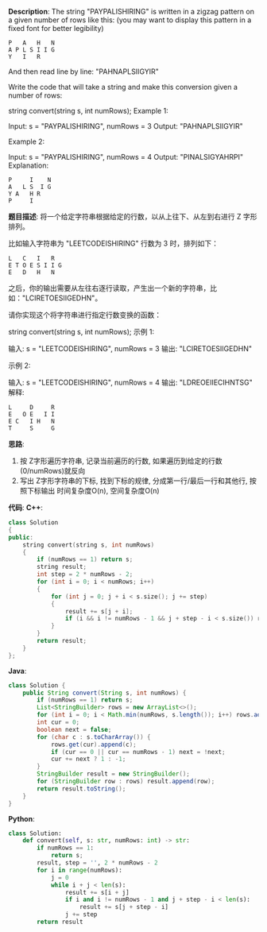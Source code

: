 __Description__:
The string "PAYPALISHIRING" is written in a zigzag pattern on a given number of rows like this: (you may want to display this pattern in a fixed font for better legibility)
```
P   A   H   N
A P L S I I G
Y   I   R
```
And then read line by line: "PAHNAPLSIIGYIR"

Write the code that will take a string and make this conversion given a number of rows:

string convert(string s, int numRows);
Example 1:

Input: s = "PAYPALISHIRING", numRows = 3
Output: "PAHNAPLSIIGYIR"

Example 2:

Input: s = "PAYPALISHIRING", numRows = 4
Output: "PINALSIGYAHRPI"
Explanation:
```
P     I    N
A   L S  I G
Y A   H R
P     I
```

__题目描述__:
将一个给定字符串根据给定的行数，以从上往下、从左到右进行 Z 字形排列。

比如输入字符串为 "LEETCODEISHIRING" 行数为 3 时，排列如下：
```
L   C   I   R
E T O E S I I G
E   D   H   N
```
之后，你的输出需要从左往右逐行读取，产生出一个新的字符串，比如："LCIRETOESIIGEDHN"。

请你实现这个将字符串进行指定行数变换的函数：

string convert(string s, int numRows);
示例 1:

输入: s = "LEETCODEISHIRING", numRows = 3
输出: "LCIRETOESIIGEDHN"

示例 2:

输入: s = "LEETCODEISHIRING", numRows = 4
输出: "LDREOEIIECIHNTSG"
解释:
```
L     D     R
E   O E   I I
E C   I H   N
T     S     G
```

__思路__:
1. 按 Z字形遍历字符串, 记录当前遍历的行数, 如果遍历到给定的行数(0/numRows)就反向
2. 写出 Z字形字符串的下标, 找到下标的规律, 分成第一行/最后一行和其他行, 按照下标输出
时间复杂度O(n), 空间复杂度O(n)

__代码__:
__C++__:
```C++
class Solution 
{
public:
    string convert(string s, int numRows) 
    {
        if (numRows == 1) return s;
        string result;
        int step = 2 * numRows - 2;
        for (int i = 0; i < numRows; i++) 
        {
            for (int j = 0; j + i < s.size(); j += step) 
            {
                result += s[j + i];
                if (i && i != numRows - 1 && j + step - i < s.size()) result += s[j + step - i];
            }
        }
        return result;
    }
};
```

__Java__:
```Java
class Solution {
    public String convert(String s, int numRows) {
        if (numRows == 1) return s;
        List<StringBuilder> rows = new ArrayList<>();
        for (int i = 0; i < Math.min(numRows, s.length()); i++) rows.add(new StringBuilder());
        int cur = 0;
        boolean next = false;
        for (char c : s.toCharArray()) {
            rows.get(cur).append(c);
            if (cur == 0 || cur == numRows - 1) next = !next;
            cur += next ? 1 : -1;
        }
        StringBuilder result = new StringBuilder();
        for (StringBuilder row : rows) result.append(row);
        return result.toString();
    }
}
```

__Python__:
```Python
class Solution:
    def convert(self, s: str, numRows: int) -> str:
        if numRows == 1:
            return s;
        result, step = '', 2 * numRows - 2
        for i in range(numRows):
            j = 0
            while i + j < len(s):
                result += s[i + j]
                if i and i != numRows - 1 and j + step - i < len(s):
                    result += s[j + step - i]
                j += step
        return result
```